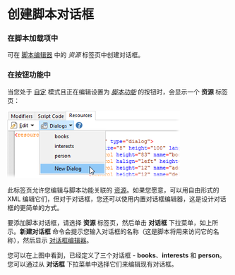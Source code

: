 # 创建脚本对话框

### 在脚本加载项中

可在 [脚本编辑器](../script_editor/README.zh.md) 中的 *资源* 标签页中创建对话框。

### 在按钮功能中

当您处于 [自定](/Manual/customize/README.zh.md) 模式且正在编辑设置为 *[脚本功能](../script_functions.zh.md)* 的按钮时，会显示一个 **资源** 标签页：

![](/Manual/images/media/image063.png)

此标签页允许您编辑与脚本功能关联的 [资源](../resources/README.zh.md)。如果您愿意，可以用自由形式的 XML 编辑它们，但对于对话框，您还可以使用内置对话框编辑器，这是设计对话框的更简单的方式。

要添加脚本对话框，请选择 **资源** 标签页，然后单击 **对话框** 下拉菜单，如上所示。**新建对话框** 命令会提示您输入对话框的名称（这是脚本将用来访问它的名称），然后显示 [对话框编辑器](../script_editor/editors/dialog_editor/README.zh.md)。

您可以在上图中看到，已经定义了三个对话框 - **books**、**interests** 和 **person**。您可以通过从 **对话框** 下拉菜单中选择它们来编辑现有对话框。